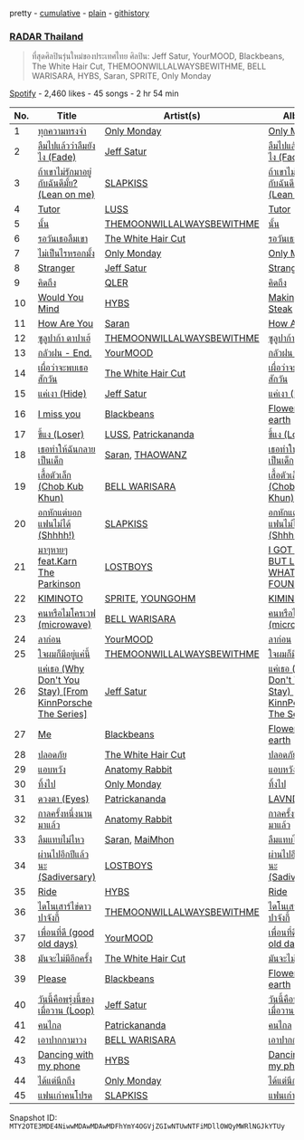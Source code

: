 pretty - [cumulative](/playlists/cumulative/37i9dQZF1DX4Q8j1DJOWem.md) - [plain](/playlists/plain/37i9dQZF1DX4Q8j1DJOWem) - [githistory](https://github.githistory.xyz/mackorone/spotify-playlist-archive/blob/main/playlists/plain/37i9dQZF1DX4Q8j1DJOWem)

### [RADAR Thailand](https://open.spotify.com/playlist/37i9dQZF1DX4Q8j1DJOWem)

> ที่สุดศิลปินรุ่นใหม่ของประเทศไทย ศิลปิน: Jeff Satur, YourMOOD, Blackbeans, The White Hair Cut, THEMOONWILLALWAYSBEWITHME, BELL WARISARA, HYBS, Saran, SPRITE, Only Monday

[Spotify](https://open.spotify.com/user/spotify) - 2,460 likes - 45 songs - 2 hr 54 min

| No. | Title | Artist(s) | Album | Length |
|---|---|---|---|---|
| 1 | [ทุกความทรงจำ](https://open.spotify.com/track/3iJNeAiZwFxiPHWk456Bcw) | [Only Monday](https://open.spotify.com/artist/2zByTMDKM5g76Kbz4huf0A) | [Only Monday](https://open.spotify.com/album/1X0gxc8emKCs9T9kCeozIu) | 4:35 |
| 2 | [ลืมไปแล้วว่าลืมยังไง \(Fade\)](https://open.spotify.com/track/4gNkIyfaf2iwPgeLSVIj8O) | [Jeff Satur](https://open.spotify.com/artist/5xq3BK55BJmutN0X7eTyQB) | [ลืมไปแล้วว่าลืมยังไง \(Fade\)](https://open.spotify.com/album/3HMAApilEcTJ4HZ8xMvlh6) | 4:22 |
| 3 | [ถ้าเขาไม่รักมาอยู่กับฉันดีมั้ย? \(Lean on me\)](https://open.spotify.com/track/0LJ5ZgcDdyt24akqtABCAg) | [SLAPKISS](https://open.spotify.com/artist/6GBIcdZ5aBhhsd7Y6c3O3g) | [ถ้าเขาไม่รักมาอยู่กับฉันดีมั้ย? \(Lean on me\)](https://open.spotify.com/album/0dZTTJBdz0GQN9BWfB73XZ) | 3:36 |
| 4 | [Tutor](https://open.spotify.com/track/7GHMIJwlFDaThr47NYwnQ9) | [LUSS](https://open.spotify.com/artist/6hJoakJWJIDyWnYujjhhR6) | [Tutor](https://open.spotify.com/album/0wGByPiO4hAEj7n6FtAB1e) | 2:58 |
| 5 | [นั้น](https://open.spotify.com/track/5CiAE9nLZkkNkFnMAjUgeD) | [THEMOONWILLALWAYSBEWITHME](https://open.spotify.com/artist/0yVywi4NwefY85n4BxZMaz) | [นั้น](https://open.spotify.com/album/6xKKC6DregDGOqrUgkSZhA) | 3:20 |
| 6 | [รอวันเธอลืมเขา](https://open.spotify.com/track/7IhbsxmWUQi7Q6PSR8Ecq5) | [The White Hair Cut](https://open.spotify.com/artist/2uL9cdYQwaJbvudGv4VxOc) | [รอวันเธอลืมเขา](https://open.spotify.com/album/5KYd61ZcqKn5TyYpIHeP3B) | 3:58 |
| 7 | [ไม่เป็นไรหรอกมั้ง](https://open.spotify.com/track/3mtHA5dSJW9DsCh1NjhwtX) | [Only Monday](https://open.spotify.com/artist/2zByTMDKM5g76Kbz4huf0A) | [Only Monday](https://open.spotify.com/album/1X0gxc8emKCs9T9kCeozIu) | 5:24 |
| 8 | [Stranger](https://open.spotify.com/track/1yoiLtaODum3lNm7NjG1zs) | [Jeff Satur](https://open.spotify.com/artist/5xq3BK55BJmutN0X7eTyQB) | [Stranger](https://open.spotify.com/album/6bG0Hug4UHRMvKapaqsslZ) | 5:46 |
| 9 | [คิดถึง](https://open.spotify.com/track/3RbIohUryKaJXeLrfrBhE3) | [QLER](https://open.spotify.com/artist/1P3bwZsaq5vobeBAmrsAFk) | [คิดถึง](https://open.spotify.com/album/2RSg1hfBnFxLUzj08vsvlg) | 4:00 |
| 10 | [Would You Mind](https://open.spotify.com/track/5kbvcxWFMPNY1zPI3y0wHa) | [HYBS](https://open.spotify.com/artist/4mr4X9nJC8DPlNukWbgAaI) | [Making Steak](https://open.spotify.com/album/2KR8a0U0f286MuzLaEJhL6) | 3:22 |
| 11 | [How Are You](https://open.spotify.com/track/41TTWfDZYANqv7XXcZmOdb) | [Saran](https://open.spotify.com/artist/3moR9d0X97NAtZRhHWOta5) | [How Are You](https://open.spotify.com/album/4TcQkMW5XgnYQ4E6awBd9T) | 2:42 |
| 12 | [ซูลูปาก้า ตาปาเฮ้](https://open.spotify.com/track/3Ry2KPewzbt43hiQPTnDTK) | [THEMOONWILLALWAYSBEWITHME](https://open.spotify.com/artist/0yVywi4NwefY85n4BxZMaz) | [ซูลูปาก้า ตาปาเฮ้](https://open.spotify.com/album/31CyxkIPcTXFvzzARTGr9J) | 3:45 |
| 13 | [กลัวฝน \- End.](https://open.spotify.com/track/3xga8upmhb7WQf8F2f24Sh) | [YourMOOD](https://open.spotify.com/artist/5YcdFv3OumeTW8cVW788gT) | [กลัวฝน \(End.\)](https://open.spotify.com/album/3rjpdGJzEw5yfsUIy7qxmM) | 3:31 |
| 14 | [เผื่อว่าจะพบเธอสักวัน](https://open.spotify.com/track/3Tzztaw6T9gtOsitE8A4dh) | [The White Hair Cut](https://open.spotify.com/artist/2uL9cdYQwaJbvudGv4VxOc) | [เผื่อว่าจะพบเธอสักวัน](https://open.spotify.com/album/5gZYy0eAVTbNN47UAbfj5S) | 4:38 |
| 15 | [แค่เงา \(Hide\)](https://open.spotify.com/track/33JnDNgKlExUckYH3xK78n) | [Jeff Satur](https://open.spotify.com/artist/5xq3BK55BJmutN0X7eTyQB) | [แค่เงา \(Hide\)](https://open.spotify.com/album/1mulr04By8ZaH9h0dL9Hnj) | 3:36 |
| 16 | [I miss you](https://open.spotify.com/track/0pKBFvPNQ6aSlKk0dA4Jzm) | [Blackbeans](https://open.spotify.com/artist/3u45DFB1kjVXKwE14FKXCo) | [Flowers on earth](https://open.spotify.com/album/26V3mMqmTFbQxjVHCHjlle) | 4:08 |
| 17 | [ขี้แง \(Loser\)](https://open.spotify.com/track/26tG5gvCbjRi9HoNAD7v9f) | [LUSS](https://open.spotify.com/artist/6hJoakJWJIDyWnYujjhhR6), [Patrickananda](https://open.spotify.com/artist/4gjXKx2a7GaIYwSDCBveJx) | [ขี้แง \(Loser\)](https://open.spotify.com/album/01eUOdyqykhWOveIc7Vgtj) | 3:40 |
| 18 | [เธอทำให้ฉันกลายเป็นเด็ก](https://open.spotify.com/track/2jhMzVTUrycGnB1QzpWova) | [Saran](https://open.spotify.com/artist/3moR9d0X97NAtZRhHWOta5), [THAOWANZ](https://open.spotify.com/artist/2oWR5K3i3LCNx5e7DI1wdQ) | [เธอทำให้ฉันกลายเป็นเด็ก](https://open.spotify.com/album/1m5YwT664K3xwfTwdBa5ex) | 3:33 |
| 19 | [เสื้อตัวเล็ก \(Chob Kub Khun\)](https://open.spotify.com/track/7jLdjsFuLefnYSkDYxfDu9) | [BELL WARISARA](https://open.spotify.com/artist/6rkiZwshBMorgls8PbDzSY) | [เสื้อตัวเล็ก \(Chob Kub Khun\)](https://open.spotify.com/album/24KFghzsx4qWrq6B9U9ZOI) | 3:15 |
| 20 | [อกหักแต่บอกแฟนไม่ได้ \(Shhhh!\)](https://open.spotify.com/track/1BhiR1qlAMzWhi0AgEPilB) | [SLAPKISS](https://open.spotify.com/artist/6GBIcdZ5aBhhsd7Y6c3O3g) | [อกหักแต่บอกแฟนไม่ได้ \(Shhhh!\)](https://open.spotify.com/album/3VnwBDrzS0Ly8e3Q7nmOzy) | 3:42 |
| 21 | [มาๆหายๆ feat.Karn The Parkinson](https://open.spotify.com/track/4DvOHc5Tguj6RN8o677cWC) | [LOSTBOYS](https://open.spotify.com/artist/35Ion6GBXviFXe5AzHduxb) | [I GOT LOST BUT LOOK WHAT I FOUND](https://open.spotify.com/album/4P76Ypg17RLMlwr17EPWL6) | 3:10 |
| 22 | [KIMINOTO](https://open.spotify.com/track/5pbD2zRUQmzhzqHTp97K19) | [SPRITE](https://open.spotify.com/artist/0sfCNfNJnqVgcPHcO9htcy), [YOUNGOHM](https://open.spotify.com/artist/0AvGycOEDZTaBFLCaiGd9S) | [KIMINOTO](https://open.spotify.com/album/7KRy7dJ1H6oIUdvkF9LXj2) | 3:42 |
| 23 | [คนหรือไมโครเวฟ \(microwave\)](https://open.spotify.com/track/21KoXyILr1IdLA0tak64Uw) | [BELL WARISARA](https://open.spotify.com/artist/6rkiZwshBMorgls8PbDzSY) | [คนหรือไมโครเวฟ \(microwave\)](https://open.spotify.com/album/1xQzfgbjfqnnZ2xWss9NvZ) | 3:27 |
| 24 | [ลาก่อน](https://open.spotify.com/track/3vfwUrq22haMmIJyyyI7Hq) | [YourMOOD](https://open.spotify.com/artist/5YcdFv3OumeTW8cVW788gT) | [ลาก่อน](https://open.spotify.com/album/2MM6NjLf7zzQxVNfD93wU1) | 3:08 |
| 25 | [ใจผมก็มีอยู่แค่นี้](https://open.spotify.com/track/6JPKI5LUFagfVszyzPrhsS) | [THEMOONWILLALWAYSBEWITHME](https://open.spotify.com/artist/0yVywi4NwefY85n4BxZMaz) | [ใจผมก็มีอยู่แค่นี้](https://open.spotify.com/album/74RNJrNPXeCs1571m5u8tw) | 4:10 |
| 26 | [แค่เธอ \(Why Don't You Stay\) \[From KinnPorsche The Series\]](https://open.spotify.com/track/6g7cdlMt3AUV99D6CgYcV7) | [Jeff Satur](https://open.spotify.com/artist/5xq3BK55BJmutN0X7eTyQB) | [แค่เธอ \(Why Don't You Stay\) \[From KinnPorsche The Series\]](https://open.spotify.com/album/5wdzllrz2FuH9VaJElcT4g) | 3:48 |
| 27 | [Me](https://open.spotify.com/track/1CpGLnjauP66HeqZEaCq5i) | [Blackbeans](https://open.spotify.com/artist/3u45DFB1kjVXKwE14FKXCo) | [Flowers on earth](https://open.spotify.com/album/26V3mMqmTFbQxjVHCHjlle) | 4:29 |
| 28 | [ปลอดภัย](https://open.spotify.com/track/4Fer8UPWzhbdyVnccMzPcr) | [The White Hair Cut](https://open.spotify.com/artist/2uL9cdYQwaJbvudGv4VxOc) | [ปลอดภัย](https://open.spotify.com/album/6GKmt2zllDvt3wlBZeZ3HL) | 3:53 |
| 29 | [แอบหวัง](https://open.spotify.com/track/3qMYr2bVu2HpSKrSJ2zj8K) | [Anatomy Rabbit](https://open.spotify.com/artist/73M9RjjrrKjXnf6Is6hNdg) | [แอบหวัง](https://open.spotify.com/album/24Wza37KFZjHj8xbPoknaK) | 3:55 |
| 30 | [ทิ้งไป](https://open.spotify.com/track/0kQLcP9TrYqx79QIDZnnO0) | [Only Monday](https://open.spotify.com/artist/2zByTMDKM5g76Kbz4huf0A) | [ทิ้งไป](https://open.spotify.com/album/6HJHVbKJB854i2UIgqGzfl) | 5:47 |
| 31 | [ดวงตา \(Eyes\)](https://open.spotify.com/track/2cgk7fHnqkY7lhDP0F1KZb) | [Patrickananda](https://open.spotify.com/artist/4gjXKx2a7GaIYwSDCBveJx) | [LAVNDR](https://open.spotify.com/album/2oUXL1OYvl6rdGJInjBUkN) | 3:33 |
| 32 | [กาลครั้งหนึ่งนานมาแล้ว](https://open.spotify.com/track/266THkHmSpdcVHJTE6KJJ3) | [Anatomy Rabbit](https://open.spotify.com/artist/73M9RjjrrKjXnf6Is6hNdg) | [กาลครั้งหนึ่งนานมาแล้ว](https://open.spotify.com/album/6PViTFyMkQgDAor1aGpiZu) | 3:41 |
| 33 | [ลืมแทบไม่ไหว](https://open.spotify.com/track/7DNNJcCstLheOvqLsiq2Qz) | [Saran](https://open.spotify.com/artist/3moR9d0X97NAtZRhHWOta5), [MaiMhon](https://open.spotify.com/artist/4eFeCIHTS2zPKAOPdaKTxg) | [ลืมแทบไม่ไหว](https://open.spotify.com/album/0n7QgYSZ3K4Brs1K2SB9Fk) | 5:54 |
| 34 | [ผ่านไปอีกปีแล้วนะ \(Sadiversary\)](https://open.spotify.com/track/1T9p3fycDRc3KXl9nbhwkR) | [LOSTBOYS](https://open.spotify.com/artist/35Ion6GBXviFXe5AzHduxb) | [ผ่านไปอีกปีแล้วนะ \(Sadiversary\)](https://open.spotify.com/album/4p3UvZyHFLCwQLuA3fosr2) | 3:39 |
| 35 | [Ride](https://open.spotify.com/track/7fyVBKYJYMP42nNr9RFTAT) | [HYBS](https://open.spotify.com/artist/4mr4X9nJC8DPlNukWbgAaI) | [Ride](https://open.spotify.com/album/4w4qRzvzlZZE2QgMOm5ifs) | 3:01 |
| 36 | [ไดโนเสาร์ไข่ดาวปาจังกี้](https://open.spotify.com/track/7e285rnQ9CFxZaMmEtMuwG) | [THEMOONWILLALWAYSBEWITHME](https://open.spotify.com/artist/0yVywi4NwefY85n4BxZMaz) | [ไดโนเสาร์ไข่ดาวปาจังกี้](https://open.spotify.com/album/2lByhjQW64vPra5SUV3AFI) | 3:45 |
| 37 | [เพื่อนที่ดี \(good old days\)](https://open.spotify.com/track/6qfpY6fSeF8X25XaEEmBHm) | [YourMOOD](https://open.spotify.com/artist/5YcdFv3OumeTW8cVW788gT) | [เพื่อนที่ดี \(good old days\)](https://open.spotify.com/album/11wS9KhiTUXdZhOAtBXn14) | 3:21 |
| 38 | [มันจะไม่มีอีกครั้ง](https://open.spotify.com/track/7jXFHwmcUVn62SdHkatPk7) | [The White Hair Cut](https://open.spotify.com/artist/2uL9cdYQwaJbvudGv4VxOc) | [มันจะไม่มีอีกครั้ง](https://open.spotify.com/album/0ya2sMCdsVp5FrnTr0agDF) | 2:56 |
| 39 | [Please](https://open.spotify.com/track/7nElMqssjoTPpfm8kSN1y1) | [Blackbeans](https://open.spotify.com/artist/3u45DFB1kjVXKwE14FKXCo) | [Flowers on earth](https://open.spotify.com/album/26V3mMqmTFbQxjVHCHjlle) | 4:45 |
| 40 | [วันนี้คือพรุ่งนี้ของเมื่อวาน \(Loop\)](https://open.spotify.com/track/0sy9KKtn79mAumL6ImSjoI) | [Jeff Satur](https://open.spotify.com/artist/5xq3BK55BJmutN0X7eTyQB) | [วันนี้คือพรุ่งนี้ของเมื่อวาน \(Loop\)](https://open.spotify.com/album/1CSCDhch6bUx2o8ibPTJAc) | 4:26 |
| 41 | [คนไกล](https://open.spotify.com/track/63VOJDNJ3a5dve74kzWVcF) | [Patrickananda](https://open.spotify.com/artist/4gjXKx2a7GaIYwSDCBveJx) | [คนไกล](https://open.spotify.com/album/1Xe1DZBK5eVnfAhtK4RBbO) | 3:32 |
| 42 | [เอาปากกามาวง](https://open.spotify.com/track/4aDz9NTsLULSvewSLg8lih) | [BELL WARISARA](https://open.spotify.com/artist/6rkiZwshBMorgls8PbDzSY) | [เอาปากกามาวง](https://open.spotify.com/album/7HadcYAjeZGgkiCg0WnPnm) | 3:24 |
| 43 | [Dancing with my phone](https://open.spotify.com/track/4Zh9zZmEBoDLTKQRjXwict) | [HYBS](https://open.spotify.com/artist/4mr4X9nJC8DPlNukWbgAaI) | [Dancing with my phone](https://open.spotify.com/album/3IHG7xkPLLgsm1hSeMlxLH) | 3:23 |
| 44 | [ได้แต่นึกถึง](https://open.spotify.com/track/6SaADaULbCkQ2NZPYD9vaF) | [Only Monday](https://open.spotify.com/artist/2zByTMDKM5g76Kbz4huf0A) | [ได้แต่นึกถึง](https://open.spotify.com/album/35dG27p89W1PxkG4YTPQof) | 4:24 |
| 45 | [แฟนเก่าคนโปรด](https://open.spotify.com/track/0AQkjLgo2ATGnv8EO2xKyJ) | [SLAPKISS](https://open.spotify.com/artist/6GBIcdZ5aBhhsd7Y6c3O3g) | [แฟนเก่าคนโปรด](https://open.spotify.com/album/1DNoigGZ9lI8p4lbjGd86P) | 3:36 |

Snapshot ID: `MTY2OTE3MDE4NiwwMDAwMDAwMDFhYmY4OGVjZGIwNTUwNTFiMDllOWQyMWRlNGJkYTUy`
